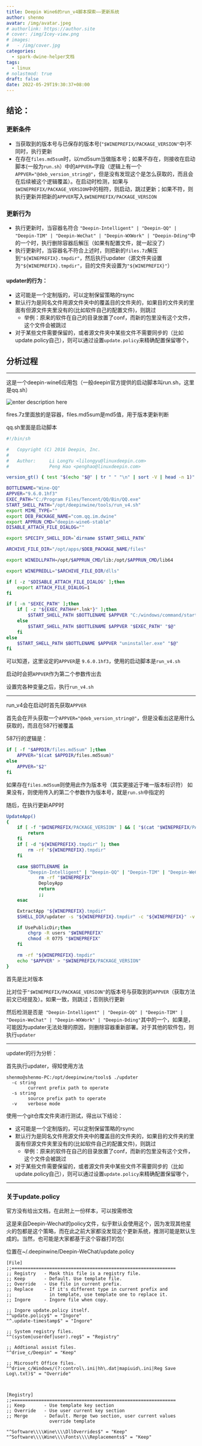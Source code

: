 ```yaml
---
title: Deepin Wine6的run_v4脚本探索——更新系统
author: shenmo
avatar: /img/avatar.jpeg
# authorlink: https://author.site
# cover: /img/Icey-view.png
# images:
#   - /img/cover.jpg
categories:
  - spark-dwine-helper文档
tags:
  - linux
# nolastmod: true
draft: false
date: 2022-05-29T19:30:37+08:00
---
```




<!--more-->
## 结论：


### 更新条件
* 当获取到的版本号与已保存的版本号(`"$WINEPREFIX/PACKAGE_VERSION"`中)不同时，执行更新
* 在存在`files.md5sum`时，以md5sum当做版本号；如果不存在，则接收在启动脚本(一般为`run.sh`）中的`APPVER=`字段（逻辑上有一个`APPVER="@deb_version_string@"`，但是没有发现这个是怎么获取的，而且会在后续被这个逻辑覆盖）。在启动时检测，如果与`$WINEPREFIX/PACKAGE_VERSION`中的相符，则启动，跳过更新；如果不符，则执行更新并把新的`APPVER`写入`$WINEPREFIX/PACKAGE_VERSION`

### 更新行为
* 执行更新时，当容器名符合 `"Deepin-Intelligent" | "Deepin-QQ" | "Deepin-TIM" | "Deepin-WeChat" | "Deepin-WXWork" | "Deepin-Dding"`中的一个时，执行删除容器后解压（如果有配置文件，就一起没了）
* 执行更新时，当容器名不符合上述时，则把新的`files.7z`解压到`"${WINEPREFIX}.tmpdir"`，然后执行updater（源文件夹设置为`"${WINEPREFIX}.tmpdir"`，目的文件夹设置为`"${WINEPREFIX}"`）
#### updater的行为：
* 这可能是一个定制版的，可以定制保留策略的rsync
* 默认行为是同名文件用源文件夹中的覆盖目的文件夹的，如果目的文件夹的里面有但源文件夹里没有的(比如软件自己的配置文件)，则跳过
  *  举例：原来的软件在自己的目录放置了conf，而新的包里没有这个文件，这个文件会被跳过
* 对于某些文件需要保留的，或者源文件夹中某些文件不需要同步的（比如update.policy自己），则可以通过设置`update.policy`来精确配置保留哪个，







## 分析过程

----

这是一个deepin-wine6应用包（一般deepin官方提供的启动脚本叫run.sh，这里是qq.sh）

![enter description here](https://xiaoshujiang-shenmo.oss-accelerate.aliyuncs.com/小书匠/1653823906670.png)

fires.7z里面放的是容器，files.md5sum是md5值，用于版本更新判断

qq.sh里面是启动脚本

```bash
#!/bin/sh

#   Copyright (C) 2016 Deepin, Inc.
#
#   Author:     Li LongYu <lilongyu@linuxdeepin.com>
#               Peng Hao <penghao@linuxdeepin.com>

version_gt() { test "$(echo "$@" | tr " " "\n" | sort -V | head -n 1)" != "$1"; }

BOTTLENAME="Wine-QQ"
APPVER="9.6.0.1hf3"
EXEC_PATH="C:/Program Files/Tencent/QQ/Bin/QQ.exe"
START_SHELL_PATH="/opt/deepinwine/tools/run_v4.sh"
export MIME_TYPE=""
export DEB_PACKAGE_NAME="com.qq.im.dwine"
export APPRUN_CMD="deepin-wine6-stable"
DISABLE_ATTACH_FILE_DIALOG=""

export SPECIFY_SHELL_DIR=`dirname $START_SHELL_PATH`

ARCHIVE_FILE_DIR="/opt/apps/$DEB_PACKAGE_NAME/files"

export WINEDLLPATH=/opt/$APPRUN_CMD/lib:/opt/$APPRUN_CMD/lib64

export WINEPREDLL="$ARCHIVE_FILE_DIR/dlls"

if [ -z "$DISABLE_ATTACH_FILE_DIALOG" ];then
    export ATTACH_FILE_DIALOG=1
fi

if [ -n "$EXEC_PATH" ];then
    if [ -z "${EXEC_PATH##*.lnk*}" ];then
        $START_SHELL_PATH $BOTTLENAME $APPVER "C:/windows/command/start.exe" "/Unix" "$EXEC_PATH" "$@"
    else
        $START_SHELL_PATH $BOTTLENAME $APPVER "$EXEC_PATH" "$@"
    fi
else
    $START_SHELL_PATH $BOTTLENAME $APPVER "uninstaller.exe" "$@"
fi

```
可以知道，这里设定的`APPVER`是 `9.6.0.1hf3`，使用的启动脚本是`run_v4.sh`

启动时会把`APPVER`作为第二个参数传出去

设置完各种变量之后，执行`run_v4.sh`

---

run_v4会在启动时首先获取`APPVER`

首先会在开头获取一个`APPVER="@deb_version_string@"`，但是没看出这是用什么获取的，而且在587行被覆盖

587行的逻辑是：
```bash
if [ -f "$APPDIR/files.md5sum" ];then
    APPVER="$(cat $APPDIR/files.md5sum)"
else
    APPVER="$2"
fi

```

如果存在`files.md5sum`则使用此作为版本号（其实更接近于唯一版本标识符）
如果没有，则使用传入的第二个参数作为版本号，就是`run.sh`中指定的

随后，在执行更新APP时

```bash
UpdateApp()
{
	if [ -f "$WINEPREFIX/PACKAGE_VERSION" ] && [ "$(cat "$WINEPREFIX/PACKAGE_VERSION")" = "$APPVER" ]; then
		return
	fi
	if [ -d "${WINEPREFIX}.tmpdir" ]; then
		rm -rf "${WINEPREFIX}.tmpdir"
	fi

    case $BOTTLENAME in
        "Deepin-Intelligent" | "Deepin-QQ" | "Deepin-TIM" | "Deepin-WeChat" | "Deepin-WXWork" | "Deepin-Dding")
            rm -rf "$WINEPREFIX"
            DeployApp
            return
            ;;
    esac

	ExtractApp "${WINEPREFIX}.tmpdir"
	$SHELL_DIR/updater -s "${WINEPREFIX}.tmpdir" -c "${WINEPREFIX}" -v

    if UsePublicDir;then
        chgrp -R users "$WINEPREFIX"
        chmod -R 0775 "$WINEPREFIX"
    fi

	rm -rf "${WINEPREFIX}.tmpdir"
	echo "$APPVER" > "$WINEPREFIX/PACKAGE_VERSION"
}
```

首先是比对版本

比对位于`"$WINEPREFIX/PACKAGE_VERSION"`的版本号与获取到的`APPVER`（获取方法前文已经提及）。如果一致，则跳过；否则执行更新

然后检测是否是` "Deepin-Intelligent" | "Deepin-QQ" | "Deepin-TIM" | "Deepin-WeChat" | "Deepin-WXWork" | "Deepin-Dding"`其中的一个，如果是，可能因为updater无法处理的原因，则删除容器重新部署。对于其他的软件包，则执行`updater`

----
updater的行为分析：

首先执行updater，得知使用方法


```
shenmo@shenmo-PC:/opt/deepinwine/tools$ ./updater 
  -c string
        current prefix path to operate
  -s string
        source prefix path to operate
  -v    verbose mode
```

使用一个git仓库文件夹进行测试，得出以下结论：


* 这可能是一个定制版的，可以定制保留策略的rsync
* 默认行为是同名文件用源文件夹中的覆盖目的文件夹的，如果目的文件夹的里面有但源文件夹里没有的(比如软件自己的配置文件)，则跳过
  *  举例：原来的软件在自己的目录放置了conf，而新的包里没有这个文件，这个文件会被跳过
* 对于某些文件需要保留的，或者源文件夹中某些文件不需要同步的（比如update.policy自己），则可以通过设置`update.policy`来精确配置保留哪个，

---
### 关于update.policy

官方没有给出文档，在此附上一份样本，可以按需修改

这是来自Deepin-Wechat的policy文件，似乎默认会使用这个，因为发现其他星火的包都是这个策略，而在此之前大家都没发现这个更新系统，推测可能是默认生成的。当然，也可能是大家都基于这个容器打的包(

位置在~/.deepinwine/Deepin-WeChat/update.policy

```
[File]
;;=============================================================
;; Registry   - Mask this file is a registry file.
;; Keep       - Default. Use template file.
;; Override   - Use file in current prefix.
;; Replace    - If it's different type in current prefix and
;;              in template, use template one to replace it.
;; Ingore     - Ingore file when copy.

;; Ingore update.policy itself.
"^update.policy$" = "Ingore"
"^.update-timestamp$" = "Ingore"

;; System registry files.
"^(system|userdef|user).reg$" = "Registry"

;; Addtional assist files.
"^drive_c/Deepin" = "Keep"

;; Microsoft Office files.
"^drive_c/Windows/(?:control\.ini|hh\.dat|mapiuid\.ini|Reg Save Log\.txt)$" = "Override"



[Registry]
;;=============================================================
;; Keep       - Use template key section
;; Override   - Use user current key section
;; Merge      - Default. Merge two section, user current values
                override template

"^Software\\\\Wine\\\\DllOverrides$" = "Keep"
"^Software\\\\Wine\\\\Fonts\\\\Replacements$" = "Keep"

```
